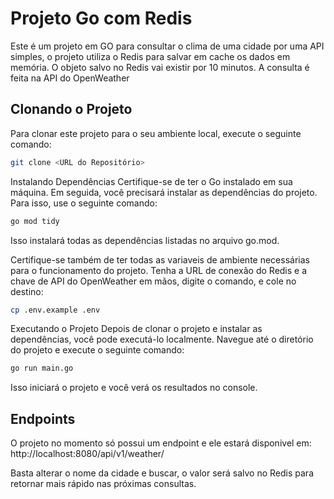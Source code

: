 # Projeto Go com Redis

Este é um projeto em GO para consultar o clima de uma cidade por uma API simples, o projeto utiliza o Redis para salvar em cache os dados em memória. O objeto salvo no Redis vai existir por 10 minutos. A consulta é feita na API do OpenWeather

## Clonando o Projeto

Para clonar este projeto para o seu ambiente local, execute o seguinte comando:

```bash
git clone <URL do Repositório>
```
Instalando Dependências
Certifique-se de ter o Go instalado em sua máquina. Em seguida, você precisará instalar as dependências do projeto. Para isso, use o seguinte comando:

```bash
go mod tidy
```
Isso instalará todas as dependências listadas no arquivo go.mod.

Certifique-se também de ter todas as variaveis de ambiente necessárias para o funcionamento do projeto.
Tenha a URL de conexão do Redis e a chave de API do OpenWeather em mãos, digite o comando, e cole no destino:

```bash
cp .env.example .env
```

Executando o Projeto
Depois de clonar o projeto e instalar as dependências, você pode executá-lo localmente. Navegue até o diretório do projeto e execute o seguinte comando:

```bash
go run main.go
```
Isso iniciará o projeto e você verá os resultados no console.

## Endpoints
O projeto no momento só possui um endpoint e ele estará disponivel em:
http://localhost:8080/api/v1/weather/<city>

Basta alterar o nome da cidade e buscar, o valor será salvo no Redis para retornar mais rápido nas próximas consultas.
